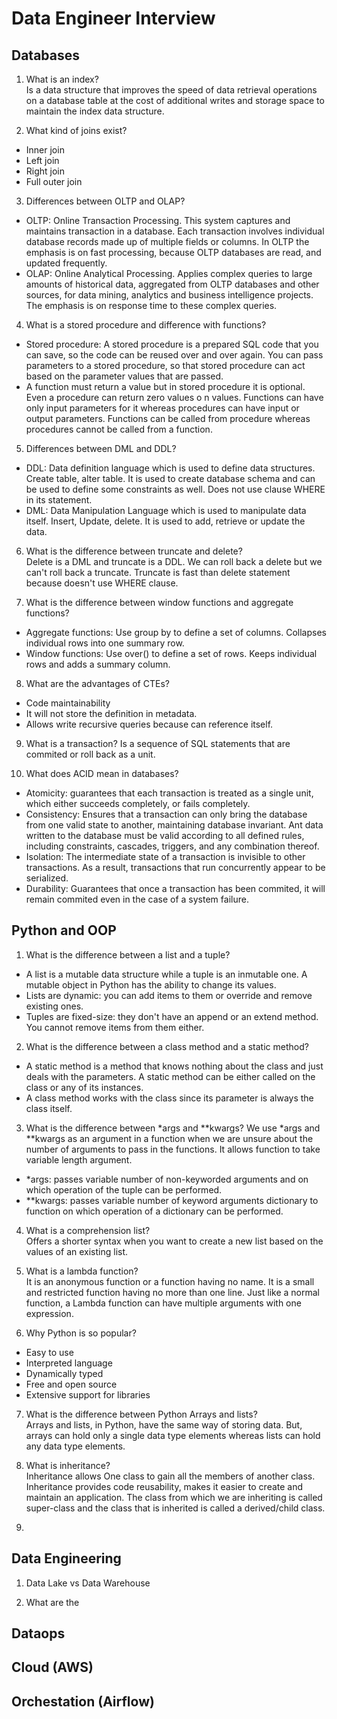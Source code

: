 # Data Engineer Interview

## Databases
1. What is an index?
<br>Is a data structure that improves the speed of data retrieval operations on a database table at the cost of additional writes and storage space to maintain the index data structure.

2. What kind of joins exist?
- Inner join
- Left join
- Right join
- Full outer join

3. Differences between OLTP and OLAP?
- OLTP: Online Transaction Processing. This system captures and maintains transaction in a database. Each transaction involves individual database records made up of multiple fields or columns. In OLTP the emphasis is on fast processing, because OLTP databases are read, and updated frequently.
- OLAP: Online Analytical Processing. Applies complex queries to large amounts of historical data, aggregated from OLTP databases and other sources, for data mining, analytics and business intelligence projects. The emphasis is on response time to these complex queries.

4. What is a stored procedure and difference with functions?
- Stored procedure: A stored procedure is a prepared SQL code that you can save, so the code can be reused over and over again. You can pass parameters to a stored procedure, so that stored procedure can act based on the parameter values that are passed.
- A function must return a value but in stored procedure it is optional. Even a procedure can return zero values o n values. Functions can have only input parameters for it whereas procedures can have input or output parameters. Functions can be called from procedure whereas procedures cannot be called from a function.

5. Differences between DML and DDL?
- DDL: Data definition language which is used to define data structures. Create table, alter table. It is used to create database schema and can be used to define some constraints as well. Does not use clause WHERE in its statement.
- DML: Data Manipulation Language which is used to manipulate data itself. Insert, Update, delete. It is used to add, retrieve or update the data.

6. What is the difference between truncate and delete?
<br>Delete is a DML and truncate is a DDL. We can roll back a delete but we can't roll back a truncate. Truncate is fast than delete statement because doesn't use WHERE clause.

7. What is the difference between window functions and aggregate functions?
- Aggregate functions: Use group by to define a set of columns. Collapses individual rows into one summary row.
- Window functions: Use over() to define a set of rows. Keeps individual rows and adds a summary column.

8. What are the advantages of CTEs?
- Code maintainability
- It will not store the definition in metadata.
- Allows write recursive queries because can reference itself.

9. What is a transaction?
Is a sequence of SQL statements that are commited or roll back as a unit.

10. What does ACID mean in databases?
- Atomicity: guarantees that each transaction is treated as a single unit, which either succeeds completely, or fails completely.
- Consistency: Ensures that a transaction can only bring the database from one valid state to another, maintaining database invariant. Ant data written to the database must be valid according to all defined rules, including constraints, cascades, triggers, and any combination thereof.
- Isolation: The intermediate state of a transaction is invisible to other transactions. As a result, transactions that run concurrently appear to be serialized.
- Durability: Guarantees that once a transaction has been commited, it will remain commited even in the case of a system failure.


## Python and OOP

1. What is the difference between a list and a tuple?
- A list is a mutable data structure while a tuple is an inmutable one. A mutable object in Python has the ability to change its values.
- Lists are dynamic: you can add items to them or override and remove existing ones.
- Tuples are fixed-size: they don't have an append or an extend method. You cannot remove items from them either.

2. What is the difference between a class method and a static method?
- A static method is a method that knows nothing about the class and just deals with the parameters. A static method can be either called on the class or any of its instances.
- A class method works with the class since its parameter is always the class itself.

3. What is the difference between *args and **kwargs?
We use *args and **kwargs as an argument in a function when we are unsure about the number of arguments to pass in the functions. It allows function to take variable length argument.
- *args: passes variable number of non-keyworded arguments and on which operation of the tuple can be performed.
- **kwargs: passes variable number of keyword arguments dictionary to function on which operation of a dictionary can be performed.

4. What is a comprehension list?
<br>Offers a shorter syntax when you want to create a new list based on the values of an existing list.

5. What is a lambda function?
<br>It is an anonymous function or a function having no name. It is a small and restricted function having no more than one line. Just like a normal function, a Lambda function can have multiple arguments with one expression.

6. Why Python is so popular?
- Easy to use
- Interpreted language
- Dynamically typed
- Free and open source
- Extensive support for libraries

7. What is the difference between Python Arrays and lists?
<br>Arrays and lists, in Python, have the same way of storing data. But, arrays can hold only a single data type elements whereas lists can hold any data type elements.

8. What is inheritance?
<br>Inheritance allows One class to gain all the members of another class. Inheritance provides code reusability, makes it easier to create and maintain an application. The class from which we are inheriting is called super-class and the class that is inherited is called a derived/child class.

9. 

## Data Engineering

1. Data Lake vs Data Warehouse

2. What are the 



## Dataops




## Cloud (AWS)



## Orchestation (Airflow)
